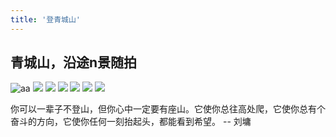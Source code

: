 ```yaml
---
title: '登青城山'
---
```

 
## 青城山，沿途n景随拍

![aa](https://gitee.com/helloyuzz/sharepic/raw/master/IMG_7954.jpg)
![](https://gitee.com/helloyuzz/sharepic/raw/master/IMG_7934.jpg)
![](https://gitee.com/helloyuzz/sharepic/raw/master/IMG_7935.jpg)
![](https://gitee.com/helloyuzz/sharepic/raw/master/IMG_7936.jpg)
![](https://gitee.com/helloyuzz/sharepic/raw/master/IMG_7938.jpg)
![](https://gitee.com/helloyuzz/sharepic/raw/master/IMG_7939.jpg)
![](https://gitee.com/helloyuzz/sharepic/raw/master/IMG_7940.jpg)


你可以一辈子不登山，但你心中一定要有座山。它使你总往高处爬，它使你总有个奋斗的方向，它使你任何一刻抬起头，都能看到希望。
-- 刘墉